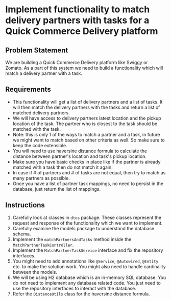 # Implement functionality to match delivery partners with tasks for a Quick Commerce Delivery platform

## Problem Statement
We are building a Quick Commerce Delivery platform like Swiggy or Zomato. As a part of this system we need to build a functionality which will match a delivery partner with a task.

## Requirements
* This functionality will get a list of delivery partners and a list of tasks. It will then match the delivery partners with the tasks and return a list of matched delivery partners.
* We will have access to delivery partners latest location and the pickup location of the task. The partner who is closest to the task should be matched with the task.
* Note: this is only 1 of the ways to match a partner and a task, in future we might want to match based on other criteria as well. So make sure to keep the code extensible.
* You will need to use haversine distance formula to calculate the distance between partner's location and task's pickup location.
* Make sure you have basic checks in place like if the partner is already matched with a task then do not match it again.
* In case if # of partners and # of tasks are not equal, then try to match as many partners as possible.
* Once you have a list of partner task mappings, no need to persist in the database, just return the list of mappings.

## Instructions
1. Carefully look at classes in `dtos` package. These classes represent the request and response of the functionality which we want to implement.
2. Carefully examine the models package to understand the database schema.
3. Implement the `matchPartnersAndTasks` method inside the `MatchPartnerTaskController`.
4. Implement the `MatchPartnerTaskService` interface and fix the repository interfaces.
5. You might need to add annotations like `@Service`, `@Autowired`, `@Entity` etc. to make the solution work. You might also need to handle cardinality between the models.
6. We will be using H2 database which is an in-memory SQL database. You do not need to implement any database related code. You just need to use the repository interfaces to interact with the database.
7. Refer the `DistanceUtils` class for the haversine distance formula.